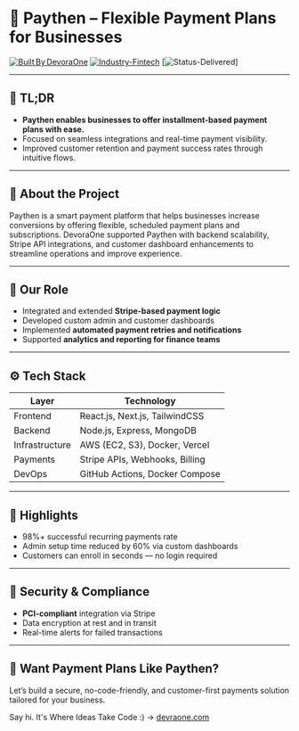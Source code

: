 # 💸 Paythen – Flexible Payment Plans for Businesses

[![Built By DevoraOne](https://img.shields.io/badge/Built%20By-DevoraOne-blueviolet?style=flat-square)](https://devraone.com)
[![Industry-Fintech](https://img.shields.io/badge/Industry-Fintech-blue?style=flat-square)](https://paythen.co)
[![Status-Delivered](https://img.shields.io/badge/Status-Delivered-brightgreen?style=flat-square)]

---

## 🚀 TL;DR

- **Paythen enables businesses to offer installment-based payment plans with ease.**
- Focused on seamless integrations and real-time payment visibility.
- Improved customer retention and payment success rates through intuitive flows.

---

## 🧠 About the Project

Paythen is a smart payment platform that helps businesses increase conversions by offering flexible, scheduled payment plans and subscriptions. DevoraOne supported Paythen with backend scalability, Stripe API integrations, and customer dashboard enhancements to streamline operations and improve experience.

---

## 🧩 Our Role

- Integrated and extended **Stripe-based payment logic**  
- Developed custom admin and customer dashboards  
- Implemented **automated payment retries and notifications**  
- Supported **analytics and reporting for finance teams**

---

## ⚙️ Tech Stack

| Layer       | Technology                         |
|-------------|------------------------------------|
| Frontend    | React.js, Next.js, TailwindCSS     |
| Backend     | Node.js, Express, MongoDB          |
| Infrastructure | AWS (EC2, S3), Docker, Vercel   |
| Payments    | Stripe APIs, Webhooks, Billing     |
| DevOps      | GitHub Actions, Docker Compose     |

---

## 🌟 Highlights

- 98%+ successful recurring payments rate
- Admin setup time reduced by 60% via custom dashboards
- Customers can enroll in seconds — no login required

---

## 🔐 Security & Compliance

- **PCI-compliant** integration via Stripe  
- Data encryption at rest and in transit  
- Real-time alerts for failed transactions

---

## 💬 Want Payment Plans Like Paythen?

Let’s build a secure, no-code-friendly, and customer-first payments solution tailored for your business.

Say hi. It's Where Ideas Take Code :) → [devraone.com](https://devraone.com)
